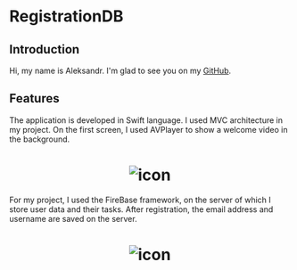 # RegistrationDB

## Introduction

Hi, my name is Aleksandr. I'm glad to see you on my [GitHub](https://github.com/AleksandrBasov?tab=repositories).

## Features

The application is developed in Swift language. I used MVC architecture in my project. On the first screen, I used AVPlayer to show a welcome video in the background.

<h1 align="center">
<img src="Image/Registration.png" alt="icon">
  </h1>
  
For my project, I used the FireBase framework, on the server of which I store user data and their tasks.
After registration, the email address and username are saved on the server. 

<h1 align="center">
<img src="Image/ToDoList.png" alt="icon">
 
